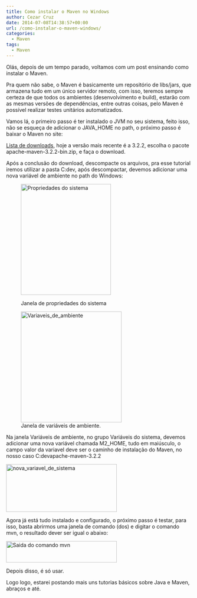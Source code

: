```yaml
---
title: Como instalar o Maven no Windows
author: Cezar Cruz
date: 2014-07-08T14:38:57+00:00
url: /como-instalar-o-maven-windows/
categories:
  - Maven
tags:
  - Maven
---
```


Olás, depois de um tempo parado, voltamos com um post ensinando como instalar o Maven.

Pra quem não sabe, o Maven é basicamente um repositório de libs/jars, que armazena tudo em um único servidor remoto, com isso, teremos sempre certeza de que todos os ambientes (desenvolvimento e build), estarão com as mesmas versões de dependências, entre outras coisas, pelo Maven é possível realizar testes unitários automatizados.

Vamos lá, o primeiro passo é ter instalado o JVM no seu sistema, feito isso, não se esqueça de adicionar o JAVA_HOME no path, o próximo passo é baixar o Maven no site:

[Lista de downloads][1], hoje a versão mais recente é a 3.2.2, escolha o pacote apache-maven-3.2.2-bin.zip, e faça o download.

Após a conclusão do download, descompacte os arquivos, pra esse tutorial iremos utilizar a pasta C:dev, após descompactar, devemos adicionar uma nova variável de ambiente no path do Windows:<figure id="attachment_379" style="width: 244px" class="wp-caption aligncenter">

[<img class="wp-image-379 size-medium" src="https://res.cloudinary.com/cezarcruz-com-br/image/upload/h_300,w_244/v1454457569/Propriedades-do-sistema_bs5ku1.png" alt="Propriedades do sistema" width="244" height="300" />][2]<figcaption class="wp-caption-text">Janela de propriedades do sistema</figcaption></figure> <figure id="attachment_380" style="width: 273px" class="wp-caption aligncenter">[<img class="wp-image-380 size-medium" src="https://res.cloudinary.com/cezarcruz-com-br/image/upload/h_300,w_273/v1454457567/Variaveis_de_ambiente_enmiij.png" alt="Variaveis_de_ambiente" width="273" height="300" />][3]<figcaption class="wp-caption-text">Janela de variáveis de ambiente.</figcaption></figure>

Na janela Variáveis de ambiente, no grupo Variáveis do sistema, devemos adicionar uma nova variável chamada M2_HOME, tudo em maiúsculo, o campo valor da variavel deve ser o caminho de instalação do Maven, no nosso caso C:devapache-maven-3.2.2

<img class="wp-image-381 size-medium" src="https://cezarcruz.com.br/wp-content/uploads/2014/07/nova_variavel_de_sistema-300x129.png" alt="nova_variavel_de_sistema" width="300" height="129" />

Agora já está tudo instalado e configurado, o próximo passo é testar, para isso, basta abrirmos uma janela de comando (dos) e digitar o comando mvn, o resultado dever ser igual o abaixo:

<img class="size-medium wp-image-382" src="https://cezarcruz.com.br/wp-content/uploads/2014/07/tela_comando_mvn-300x58.png" alt="Saida do comando mvn" width="300" height="58" />

Depois disso, é só usar.

Logo logo, estarei postando mais uns tutorias básicos sobre Java e Maven, abraços e até.

[1]: http://maven.apache.org/download.cgi
[2]: https://res.cloudinary.com/cezarcruz-com-br/image/upload/v1454457569/Propriedades-do-sistema_bs5ku1.png
[3]: https://res.cloudinary.com/cezarcruz-com-br/image/upload/v1454457567/Variaveis_de_ambiente_enmiij.png
[4]: https://cezarcruz.com.br/wp-content/uploads/2014/07/nova_variavel_de_sistema.png
[5]: https://cezarcruz.com.br/wp-content/uploads/2014/07/tela_comando_mvn.png
